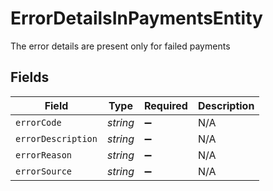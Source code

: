 # ErrorDetailsInPaymentsEntity

The error details are present only for failed payments


## Fields

| Field              | Type               | Required           | Description        |
| ------------------ | ------------------ | ------------------ | ------------------ |
| `errorCode`        | *string*           | :heavy_minus_sign: | N/A                |
| `errorDescription` | *string*           | :heavy_minus_sign: | N/A                |
| `errorReason`      | *string*           | :heavy_minus_sign: | N/A                |
| `errorSource`      | *string*           | :heavy_minus_sign: | N/A                |